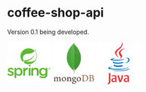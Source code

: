 # coffee-shop-api

Version 0.1 being developed. <br>
<div align="left">
  <img align="center" alt="Spring Boot" height="100" padding="10" src="https://github.com/devicons/devicon/blob/master/icons/spring/spring-original-wordmark.svg">
  <img align="center" alt="MongoDB" height="100" padding="10" src="https://github.com/devicons/devicon/blob/master/icons/mongodb/mongodb-original-wordmark.svg">
  <img align="center" alt="MongoDB" height="100" padding="10" src="https://github.com/devicons/devicon/blob/master/icons/java/java-original-wordmark.svg">
</div>
